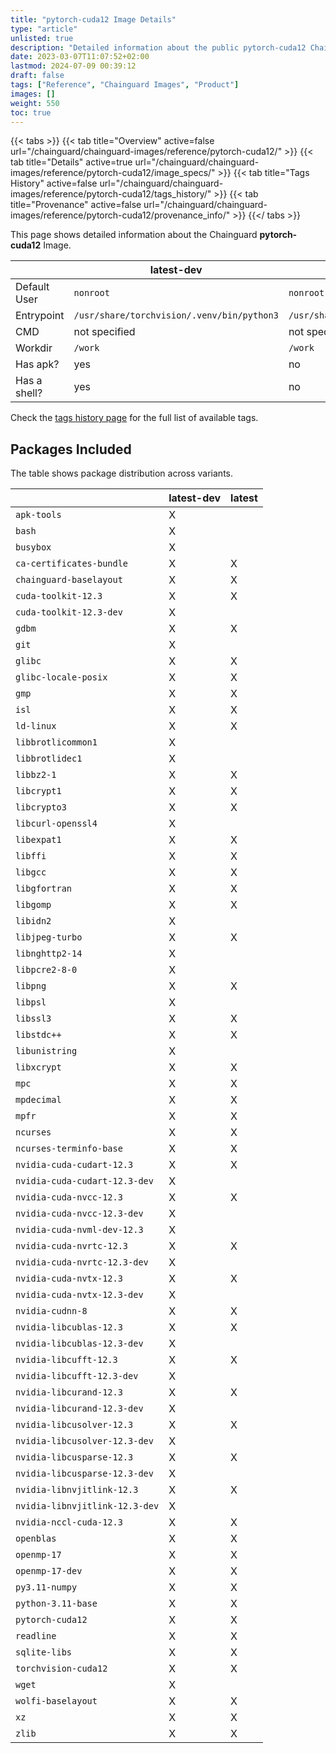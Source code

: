 ```yaml
---
title: "pytorch-cuda12 Image Details"
type: "article"
unlisted: true
description: "Detailed information about the public pytorch-cuda12 Chainguard Image."
date: 2023-03-07T11:07:52+02:00
lastmod: 2024-07-09 00:39:12
draft: false
tags: ["Reference", "Chainguard Images", "Product"]
images: []
weight: 550
toc: true
---
```


{{< tabs >}}
{{< tab title="Overview" active=false url="/chainguard/chainguard-images/reference/pytorch-cuda12/" >}}
{{< tab title="Details" active=true url="/chainguard/chainguard-images/reference/pytorch-cuda12/image_specs/" >}}
{{< tab title="Tags History" active=false url="/chainguard/chainguard-images/reference/pytorch-cuda12/tags_history/" >}}
{{< tab title="Provenance" active=false url="/chainguard/chainguard-images/reference/pytorch-cuda12/provenance_info/" >}}
{{</ tabs >}}

This page shows detailed information about the Chainguard **pytorch-cuda12** Image.

|              | latest-dev                                 | latest                                     |
|--------------|--------------------------------------------|--------------------------------------------|
| Default User | `nonroot`                                  | `nonroot`                                  |
| Entrypoint   | `/usr/share/torchvision/.venv/bin/python3` | `/usr/share/torchvision/.venv/bin/python3` |
| CMD          | not specified                              | not specified                              |
| Workdir      | `/work`                                    | `/work`                                    |
| Has apk?     | yes                                        | no                                         |
| Has a shell? | yes                                        | no                                         |

Check the [tags history page](/chainguard/chainguard-images/reference/pytorch-cuda12/tags_history/) for the full list of available tags.

## Packages Included
The table shows package distribution across variants.

|                                | latest-dev | latest |
|--------------------------------|------------|--------|
| `apk-tools`                    | X          |        |
| `bash`                         | X          |        |
| `busybox`                      | X          |        |
| `ca-certificates-bundle`       | X          | X      |
| `chainguard-baselayout`        | X          | X      |
| `cuda-toolkit-12.3`            | X          | X      |
| `cuda-toolkit-12.3-dev`        | X          |        |
| `gdbm`                         | X          | X      |
| `git`                          | X          |        |
| `glibc`                        | X          | X      |
| `glibc-locale-posix`           | X          | X      |
| `gmp`                          | X          | X      |
| `isl`                          | X          | X      |
| `ld-linux`                     | X          | X      |
| `libbrotlicommon1`             | X          |        |
| `libbrotlidec1`                | X          |        |
| `libbz2-1`                     | X          | X      |
| `libcrypt1`                    | X          | X      |
| `libcrypto3`                   | X          | X      |
| `libcurl-openssl4`             | X          |        |
| `libexpat1`                    | X          | X      |
| `libffi`                       | X          | X      |
| `libgcc`                       | X          | X      |
| `libgfortran`                  | X          | X      |
| `libgomp`                      | X          | X      |
| `libidn2`                      | X          |        |
| `libjpeg-turbo`                | X          | X      |
| `libnghttp2-14`                | X          |        |
| `libpcre2-8-0`                 | X          |        |
| `libpng`                       | X          | X      |
| `libpsl`                       | X          |        |
| `libssl3`                      | X          | X      |
| `libstdc++`                    | X          | X      |
| `libunistring`                 | X          |        |
| `libxcrypt`                    | X          | X      |
| `mpc`                          | X          | X      |
| `mpdecimal`                    | X          | X      |
| `mpfr`                         | X          | X      |
| `ncurses`                      | X          | X      |
| `ncurses-terminfo-base`        | X          | X      |
| `nvidia-cuda-cudart-12.3`      | X          | X      |
| `nvidia-cuda-cudart-12.3-dev`  | X          |        |
| `nvidia-cuda-nvcc-12.3`        | X          | X      |
| `nvidia-cuda-nvcc-12.3-dev`    | X          |        |
| `nvidia-cuda-nvml-dev-12.3`    | X          |        |
| `nvidia-cuda-nvrtc-12.3`       | X          | X      |
| `nvidia-cuda-nvrtc-12.3-dev`   | X          |        |
| `nvidia-cuda-nvtx-12.3`        | X          | X      |
| `nvidia-cuda-nvtx-12.3-dev`    | X          |        |
| `nvidia-cudnn-8`               | X          | X      |
| `nvidia-libcublas-12.3`        | X          | X      |
| `nvidia-libcublas-12.3-dev`    | X          |        |
| `nvidia-libcufft-12.3`         | X          | X      |
| `nvidia-libcufft-12.3-dev`     | X          |        |
| `nvidia-libcurand-12.3`        | X          | X      |
| `nvidia-libcurand-12.3-dev`    | X          |        |
| `nvidia-libcusolver-12.3`      | X          | X      |
| `nvidia-libcusolver-12.3-dev`  | X          |        |
| `nvidia-libcusparse-12.3`      | X          | X      |
| `nvidia-libcusparse-12.3-dev`  | X          |        |
| `nvidia-libnvjitlink-12.3`     | X          | X      |
| `nvidia-libnvjitlink-12.3-dev` | X          |        |
| `nvidia-nccl-cuda-12.3`        | X          | X      |
| `openblas`                     | X          | X      |
| `openmp-17`                    | X          | X      |
| `openmp-17-dev`                | X          | X      |
| `py3.11-numpy`                 | X          | X      |
| `python-3.11-base`             | X          | X      |
| `pytorch-cuda12`               | X          | X      |
| `readline`                     | X          | X      |
| `sqlite-libs`                  | X          | X      |
| `torchvision-cuda12`           | X          | X      |
| `wget`                         | X          |        |
| `wolfi-baselayout`             | X          | X      |
| `xz`                           | X          | X      |
| `zlib`                         | X          | X      |

